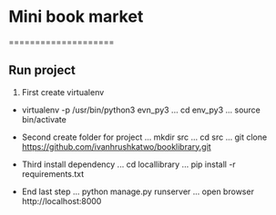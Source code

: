# Mini book market
====================

Run project
--------------------

1. First create virtualenv
- virtualenv -p /usr/bin/python3 evn_py3
... cd env_py3
... source bin/activate

* Second create folder for project
... mkdir src
... cd src
... git clone https://github.com/ivanhrushkatwo/booklibrary.git

* Third install dependency
... cd locallibrary
... pip install -r requirements.txt

* End last step
... python manage.py runserver
... open browser http://localhost:8000

